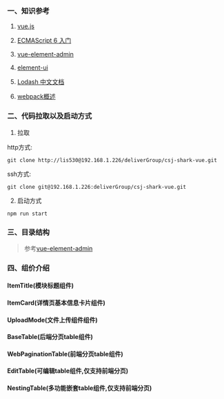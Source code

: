### 一、知识参考

1. [vue.js](https://cn.vuejs.org/)

2. [ECMAScript 6 入门](http://es6.ruanyifeng.com/)

3. [vue-element-admin](https://panjiachen.github.io/vue-element-admin-site/zh/guide/#%E5%8A%9F%E8%83%BD)

4. [element-ui](http://element-cn.eleme.io/#/zh-CN)

5. [Lodash 中文文档 ](https://www.css88.com/doc/lodash/)

6. [webpack概述 ](https://webpack.css88.com/)

### 二、代码拉取以及启动方式

1. 拉取

http方式:

```
git clone http://lis530@192.168.1.226/deliverGroup/csj-shark-vue.git

```
ssh方式:

```
git clone git@192.168.1.226:deliverGroup/csj-shark-vue.git

```
2. 启动方式
```
npm run start

```

### 三、目录结构

> 参考[vue-element-admin](https://panjiachen.github.io/vue-element-admin-site/zh/guide/#%E5%8A%9F%E8%83%BD)

### 四、组价介绍

#### ItemTitle(模块标题组件)

#### ItemCard(详情页基本信息卡片组件)

#### UploadMode(文件上传组件组件)

#### BaseTable(后端分页table组件)

#### WebPaginationTable(前端分页table组件)

#### EditTable(可编辑table组件,仅支持前端分页)

#### NestingTable(多功能嵌套table组件,仅支持前端分页)


